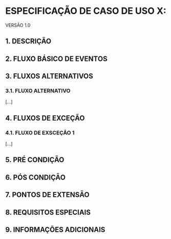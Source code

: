 # ESPECIFICAÇÃO DE CASO DE USO X: <NOME DO CASO DE USO>
VERSÃO 1.0

## 1. DESCRIÇÃO

## 2. FLUXO BÁSICO DE EVENTOS

## 3. FLUXOS ALTERNATIVOS

### 3.1. FLUXO ALTERNATIVO

[...]

## 4. FLUXOS DE EXCEÇÃO

### 4.1. FLUXO DE EXSCEÇÃO 1

[...]

## 5. PRÉ CONDIÇÃO

## 6. PÓS CONDIÇÃO

## 7. PONTOS DE EXTENSÃO

## 8. REQUISITOS ESPECIAIS

## 9. INFORMAÇÕES ADICIONAIS

